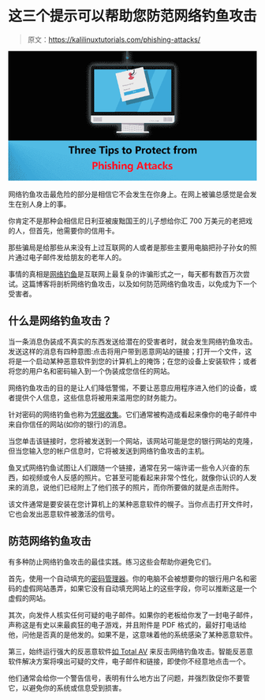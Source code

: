 # 这三个提示可以帮助您防范网络钓鱼攻击

> 原文：<https://kalilinuxtutorials.com/phishing-attacks/>

[![Phishing Attacks](img//45bca235808d4e45f24f34abd3624b6f.png "Phishing Attacks")](https://1.bp.blogspot.com/-P_0nuSBpSfM/XcpSnsRrcNI/AAAAAAAAFeU/XTQn9PiO38YzRBTERTYQsrRCvPJLqb4FwCLcBGAsYHQ/s1600/Phishing%2BAttacks.png)

网络钓鱼攻击最危险的部分是相信它不会发生在你身上。在网上被骗总感觉是会发生在别人身上的事。

你肯定不是那种会相信尼日利亚被废黜国王的儿子想给你汇 700 万美元的老把戏的人，但首先，他需要你的信用卡。

那些骗局是给那些从来没有上过互联网的人或者是那些主要用电脑把孙子孙女的照片通过电子邮件发给朋友的老年人的。

事情的真相是[网络钓鱼](https://kalilinuxtutorials.com/phishing-simulation/)是互联网上最复杂的诈骗形式之一，每天都有数百万次尝试。这篇博客将剖析网络钓鱼攻击，以及如何防范网络钓鱼攻击，以免成为下一个受害者。

## **什么是网络钓鱼攻击？**

当一条消息伪装成不真实的东西发送给潜在的受害者时，就会发生网络钓鱼攻击。发送这样的消息有四种意图:点击将用户带到恶意网站的链接；打开一个文件，这将是一个启动某种恶意软件到您的计算机上的掩饰；在您的设备上安装软件；或者将您的用户名和密码输入到一个伪装成您信任的网站。

网络钓鱼攻击的目的是让人们降低警惕，不要让恶意应用程序进入他们的设备，或者提供个人信息，这些信息将被用来滥用您的财务能力。

针对密码的网络钓鱼也称为[凭据收集](https://www.centrify.com/blog/privileged-credential-harvesting/)。它们通常被构造成看起来像你的电子邮件中来自你信任的网站(如你的银行)的消息。

当您单击该链接时，您将被发送到一个网站，该网站可能是您的银行网站的克隆，但当您输入您的帐户信息时，它将被发送到网络钓鱼攻击的主机。

鱼叉式网络钓鱼试图让人们跟随一个链接，通常在另一端许诺一些令人兴奋的东西，如视频或令人反感的照片。它甚至可能看起来非常个性化，就像你认识的人发来的消息，说他们已经附上了他们孩子的照片，而你所要做的就是点击附件。

该文件通常是要安装在您计算机上的某种恶意软件的幌子。当你点击打开文件时，它也会发出恶意软件被激活的信号。

## **防范网络钓鱼攻击**

有多种防止网络钓鱼攻击的最佳实践。练习这些会帮助你避免它们。

首先，使用一个自动填充的[密码管理器](https://passwords.google.com/)。你的电脑不会被想要你的银行用户名和密码的虚假网站愚弄，如果它没有自动填充网站上的这些字段，你可以推断这是一个虚假的网站。

其次，向发件人核实任何可疑的电子邮件。如果你的老板给你发了一封电子邮件，声称这是有史以来最疯狂的电子游戏，并且附件是 PDF 格式的，最好打电话给他，问他是否真的是他发的。如果不是，这意味着他的系统感染了某种恶意软件。

第三，始终运行强大的反恶意软件[如 Total AV](http://www.safetydetectives.com/best-antivirus/total-av/) 来反击网络钓鱼攻击。智能反恶意软件解决方案将嗅出可疑的文件，电子邮件和链接，即使你不经意地点击一个。

他们通常会给你一个警告信号，表明有什么地方出了问题，并强烈敦促你不要管它，以避免你的系统或信息受到损害。